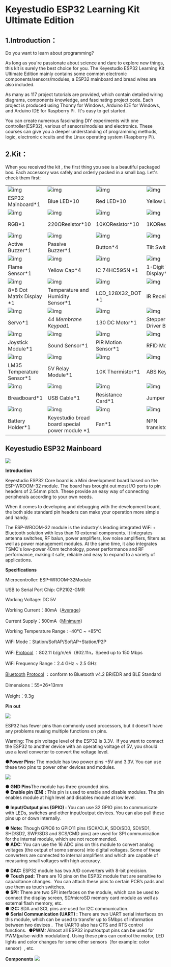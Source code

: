 
# **Keyestudio ESP32 Learning Kit Ultimate Edition**

## **1.Introduction：**

Do you want to learn about programming?

As long as you're passionate about science and dare to explore new things, this kit is surely the best choice for you. The Keyestudio ESP32 Learning Kit Ultimate Edition mainly contains some common electronic components/sensors/modules, a ESP32 mainboard and bread wires are also included.

As many as 117 project tutorials are provided, which contain detailed wiring diagrams, components knowledge, and fascinating project code. Each project is produced using Thonny for Windows, Arduino IDE for Windows, and Arduino IDE for Raspberry Pi.  It's easy to get started.

You can create numerous fascinating DIY experiments with one controller(ESP32), various of sensors/modules and electronics. These courses can give you a deeper understanding of programming methods, logic, electronic circuits and the Linux operating system (Raspberry Pi).

## **2.Kit：**

When you received the kit , the first thing you see is a beautiful packaged box. Each accessory was safely and orderly packed in a small bag. Let's check them first:

|                                           |                                                |                                          |                                           |                                           |
| ----------------------------------------- | ---------------------------------------------- | ---------------------------------------- | ----------------------------------------- | ----------------------------------------- |
| ![img](./media/wps1-1699507985370-5.png)  | ![img](./media/wps2-1699507985370-6.jpg)       | ![img](./media/wps3-1699507985371-7.jpg) | ![img](./media/wps4-1699507985371-8.jpg)  | ![img](./media/wps5-1699507985371-9.jpg)  |
| ESP32 Mainboard*1                         | Blue LED*10                                    | Red LED*10                               | Yellow LED*10                             | Green LED*10                              |
| ![img](./media/wps6-1699507985371-10.jpg) | ![img](./media/wps7-1699507985371-11.jpg)      | ![img](./media/wps8.jpg)                 | ![img](./media/wps9.jpg)                  | ![img](./media/wps10.jpg)                 |
| RGB*1                                     | 220ΩResistor*10                                | 10KΩResistor*10                          | 1KΩResistor*10                            | 10KΩ Potentiometer*1                      |
| ![img](./media/wps11.jpg)                 | ![img](./media/wps12.jpg)                      | ![img](./media/wps13.jpg)                | ![img](./media/wps14.jpg)                 | ![img](./media/wps15.jpg)                 |
| Active Buzzer*1                           | Passive Buzzer*1                               | Button*4                                 | Tilt Switch*1                             | Photoresistor*2                           |
| ![img](./media/wps16.jpg)                 | ![img](./media/wps17.jpg)                      | ![img](./media/wps18.jpg)                | ![img](./media/wps19.jpg)                 | ![img](./media/wps20.jpg)                 |
| Flame Sensor*1                            | Yellow Cap*4                                   | IC 74HC595N *1                           | 1-Digit Tube Display*1                    | 4-Digit Tube Display*1                    |
| ![img](./media/wps22.jpg)                 | ![img](./media/wps23.jpg)                      | ![img](./media/wps24.jpg)                | ![img](./media/wps26.jpg)                 | ![img](./media/wps27-1699507985346-3.jpg) |
| 8*8 Dot Matrix Display *1                 | Temperature and Humidity Sensor*1              | LCD_128X32_DOT *1                        | IR Receiver*1                             | IR Remote Controller*1                    |
| ![img](./media/wps28.jpg)                 | ![img](./media/wps29.jpg)                      | ![img](./media/wps30.jpg)                | ![img](./media/wps31.jpg)                 | ![img](./media/wps32.png)                 |
| Servo*1                                   | 4*4 Membrane Keypad*1                          | 130 DC Motor*1                           | Stepper Motor Driver Board*1              | Stepper Motor*1                           |
| ![img](./media/wps33.jpg)                 | ![img](./media/wps35.jpg)                      | ![img](./media/wps36.jpg)                | ![img](./media/wps39-1699507985347-4.png) | ![img](./media/wps40.png)                 |
| Joystick Module*1                         | Sound Sensor*1                                 | PIR Motion Sensor*1                      | RFID Module*1                             | Ultrasonic Sensor*1                       |
| ![img](./media/wps41.jpg)                 | ![img](./media/wps42.jpg)                      | ![img](./media/wps43.jpg)                | ![img](./media/wps44.jpg)                 | ![img](./media/wps45.jpg)                 |
| LM35 Temperature Sensor*1                 | 5V Relay Module*1                              | 10K Thermistor*1                         | ABS Key Chain*1                           | White Card*1                              |
| ![img](./media/wps46.jpg)                 | ![img](./media/wps47.jpg)                      | ![img](./media/wps48.jpg)                | ![img](./media/wps49.jpg)                 | ![img](./media/wps50.jpg)                 |
| Breadboard*1                              | USB Cable*1                                    | Resistance Card*1                        | Jumper Wire*30                            | M-F Dupont Wire40                         |
| ![img](./media/wps51.png)                 | ![img](./media/wps52.jpg)                      | ![img](./media/wps53.jpg)                | ![img](./media/wps54.jpg)                 | ![img](./media/wps55.jpg)                 |
| Battery Holder*1                          | Keyestudio bread board special power module *1 | Fan*1                                    | NPN transistor(S8050)*1                   | PNP transistor(S8550)*1                   |



## Keyestudio ESP32 Mainboard

![](./media/image-20231109132848697.png)

**Introduction**

Keyestudio ESP32 Core board is a Mini development board based on the ESP-WROOM-32 module. The board has brought out most I/O ports to pin headers of 2.54mm pitch. These provide an easy way of connecting peripherals according to your own needs.

When it comes to developing and debugging with the development board, the both side standard pin headers can make your operation more simple and handy.

The ESP-WROOM-32 module is the industry's leading integrated WiFi + Bluetooth solution with less than 10 external components. It integrates antenna switches, RF balun, power amplifiers, low noise amplifiers, filters as well as power management modules. At the same time, it also integrates TSMC's low-power 40nm technology, power performance and RF performance, making it safe, reliable and easy to expand to a variety of applications.  

**Specifications**

Microcontroller: ESP-WROOM-32Module

USB to Serial Port Chip: CP2102-GMR

Working Voltage: DC 5V

Working Current：80mA（[Average](C:/Users/NINGMEI/AppData/Local/youdao/dict/Application/8.10.7.0/resultui/html/index.html#/javascript:;)）

Current Supply：500mA（[Minimum](C:/Users/NINGMEI/AppData/Local/youdao/dict/Application/8.10.7.0/resultui/html/index.html#/javascript:;)）

Working Temperature Range : -40°C \~ +85°C

WiFi Mode：Station/SoftAP/SoftAP+Station/P2P

WiFi [Protocol](C:/Users/NINGMEI/AppData/Local/youdao/dict/Application/8.10.7.0/resultui/html/index.html#/javascript:;) ：802.11 b/g/n/e/i（802.11n，Speed up to 150 Mbps

WiFi Frequency Range：2.4 GHz \~ 2.5 GHz

[Bluetooth](C:/Users/NINGMEI/AppData/Local/youdao/dict/Application/8.10.7.0/resultui/html/index.html#/javascript:;) [Protocol](C:/Users/NINGMEI/AppData/Local/youdao/dict/Application/8.10.7.0/resultui/html/index.html#/javascript:;) ：conform to Bluetooth v4.2 BR/EDR and BLE Standard

Dimensions：55\*26\*13mm

Weight：9.3g

**Pin out**

![](media/faad4453ca14a342def16fdc3d46ef79.png)

ESP32 has fewer pins than commonly used processors, but it doesn't have any problems reusing multiple functions on pins.    

Warning: The pin voltage level of the ESP32 is 3.3V.  If you want to connect the ESP32 to another device with an operating voltage of 5V, you should use a level converter to convert the voltage level.  

**●Power Pins:** The module has two power pins +5V and 3.3V. You can use these two pins to power other devices and modules. 

![](media/2a90758b3a2e998d7af545fdbb432f08.png)

**● GND Pins**The module has three grounded pins.  
**● Enable pin (EN) :** This pin is used to enable and disable modules. The pin enables module at high level and disables module at low level.  

**● Input/Output pins (GPIO) :** You can use 32 GPIO pins to communicate with LEDs, switches and other input/output devices. You can also pull these pins up or down internally.  

**● Note:** Though GPIO6 to GPIO11 pins (SCK/CLK, SDO/SD0, SDI/SD1, SHD/SD2, SWP/SD3 and SCS/CMD pins) are used for SPI communication for the internal module, which are not recommended.    
**● ADC:** You can use the 16 ADC pins on this module to convert analog voltages (the output of some sensors) into digital voltages. Some of these converters are connected to internal amplifiers and which are capable of measuring small voltages with high accuracy.

**● DAC:** ESP32 module has two A/D converters with 8-bit precision.  
**● Touch pad:** There are 10 pins on the ESP32 module that are sensitive to capacitance changes.  You can attach these pins to certain PCB’s pads and use them as touch switches.   
**● SPI:** There are two SPI interfaces on the module, which can be used to connect the display screen, SD/microSD memory card module as well as external flash memory, etc.  
**● I2C:** SDA and SCL pins are used for I2C communication.    
**● Serial Communication (UART) :** There are two UART serial interfaces on this module, which can be used to transfer up to 5Mbps of information between two devices .  The UART0 also has CTS and RTS control functions. 
**●PWM:** Almost all ESP32 input/output pins can be used for PWM(pulse-width modulation). Using these pins can control the motor, LED lights and color changes for some other sensors（for example: color sensor）, etc.  

**Components**
![](media/4e99a4f953b9ede17b5c135232ddb476.png)
